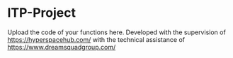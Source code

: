 # ITP-Project
Upload the code of your functions here.
Developed with the supervision of https://hyperspacehub.com/
with the technical assistance of https://www.dreamsquadgroup.com/
